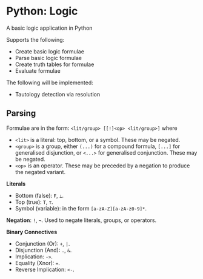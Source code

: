 # Python: Logic

A basic logic application in Python

Supports the following:
- Create basic logic formulae
- Parse basic logic formulae
- Create truth tables for formulae
- Evaluate formulae

The following will be implemented:
- Tautology detection via resolution

## Parsing
Formulae are in the form: `<lit/group> [[!]<op> <lit/group>]` where
- `<lit>` is a literal: top, bottom, or a symbol. These may be negated.
- `<group>` is a group, either `(...)` for a compound formula, `[...]` for generalised disjunction, or `<...>` for generalised conjunction. These may be negated.
- `<op>` is an operator. These may be preceded by a negation to produce the negated variant.

**Literals**
- Bottom (false): `F`, `⊥`.
- Top (true): `T`, `⊤`.
- Symbol (variable): in the form `[a-zA-Z][a-zA-z0-9]*`.

**Negation**: `!`, `¬`. Used to negate literals, groups, or operators.

**Binary Connectives**
- Conjunction (Or): `+`, `|`.
- Disjunction (And): `.`, `&`.
- Implication: `->`.
- Equality (Xnor): `=`.
- Reverse Implication: `<-`.
